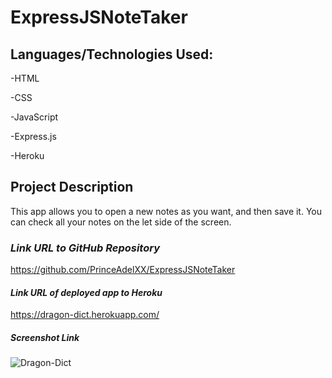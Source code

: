 # ExpressJSNoteTaker


## Languages/Technologies Used:

-HTML

-CSS

-JavaScript

-Express.js

-Heroku


## Project Description
This app allows you to open a new notes as you want, and then save it.
You can check all your notes on the let side of the screen. 


### **_Link URL to GitHub Repository_**

https://github.com/PrinceAdelXX/ExpressJSNoteTaker

#### **_Link URL of deployed app to Heroku_**

https://dragon-dict.herokuapp.com/

##### Screenshot Link

![Dragon-Dict](https://user-images.githubusercontent.com/34521827/129727706-a71f7f09-e0b6-4e04-a022-09851f3c6916.png)


